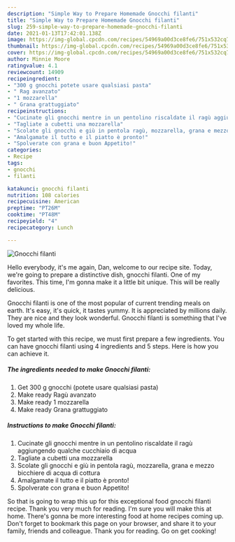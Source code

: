 ```yaml
---
description: "Simple Way to Prepare Homemade Gnocchi filanti"
title: "Simple Way to Prepare Homemade Gnocchi filanti"
slug: 259-simple-way-to-prepare-homemade-gnocchi-filanti
date: 2021-01-13T17:42:01.138Z
image: https://img-global.cpcdn.com/recipes/54969a00d3ce8fe6/751x532cq70/gnocchi-filanti-recipe-main-photo.jpg
thumbnail: https://img-global.cpcdn.com/recipes/54969a00d3ce8fe6/751x532cq70/gnocchi-filanti-recipe-main-photo.jpg
cover: https://img-global.cpcdn.com/recipes/54969a00d3ce8fe6/751x532cq70/gnocchi-filanti-recipe-main-photo.jpg
author: Minnie Moore
ratingvalue: 4.1
reviewcount: 14909
recipeingredient:
- "300 g gnocchi potete usare qualsiasi pasta"
- " Rag avanzato"
- "1 mozzarella"
- " Grana grattuggiato"
recipeinstructions:
- "Cucinate gli gnocchi mentre in un pentolino riscaldate il ragù aggiungendo qualche cucchiaio di acqua"
- "Tagliate a cubetti una mozzarella"
- "Scolate gli gnocchi e giù in pentola ragù, mozzarella, grana e mezzo bicchiere di acqua di cottura"
- "Amalgamate il tutto e il piatto è pronto!"
- "Spolverate con grana e buon Appetito!"
categories:
- Recipe
tags:
- gnocchi
- filanti

katakunci: gnocchi filanti 
nutrition: 108 calories
recipecuisine: American
preptime: "PT26M"
cooktime: "PT48M"
recipeyield: "4"
recipecategory: Lunch

---
```



![Gnocchi filanti](https://img-global.cpcdn.com/recipes/54969a00d3ce8fe6/751x532cq70/gnocchi-filanti-recipe-main-photo.jpg)

Hello everybody, it's me again, Dan, welcome to our recipe site. Today, we're going to prepare a distinctive dish, gnocchi filanti. One of my favorites. This time, I'm gonna make it a little bit unique. This will be really delicious.



Gnocchi filanti is one of the most popular of current trending meals on earth. It's easy, it's quick, it tastes yummy. It is appreciated by millions daily. They are nice and they look wonderful. Gnocchi filanti is something that I've loved my whole life.


To get started with this recipe, we must first prepare a few ingredients. You can have gnocchi filanti using 4 ingredients and 5 steps. Here is how you can achieve it.

<!--inarticleads1-->

##### The ingredients needed to make Gnocchi filanti:

1. Get 300 g gnocchi (potete usare qualsiasi pasta)
1. Make ready  Ragù avanzato
1. Make ready 1 mozzarella
1. Make ready  Grana grattuggiato




<!--inarticleads2-->

##### Instructions to make Gnocchi filanti:

1. Cucinate gli gnocchi mentre in un pentolino riscaldate il ragù aggiungendo qualche cucchiaio di acqua
1. Tagliate a cubetti una mozzarella
1. Scolate gli gnocchi e giù in pentola ragù, mozzarella, grana e mezzo bicchiere di acqua di cottura
1. Amalgamate il tutto e il piatto è pronto!
1. Spolverate con grana e buon Appetito!




So that is going to wrap this up for this exceptional food gnocchi filanti recipe. Thank you very much for reading. I'm sure you will make this at home. There's gonna be more interesting food at home recipes coming up. Don't forget to bookmark this page on your browser, and share it to your family, friends and colleague. Thank you for reading. Go on get cooking!
